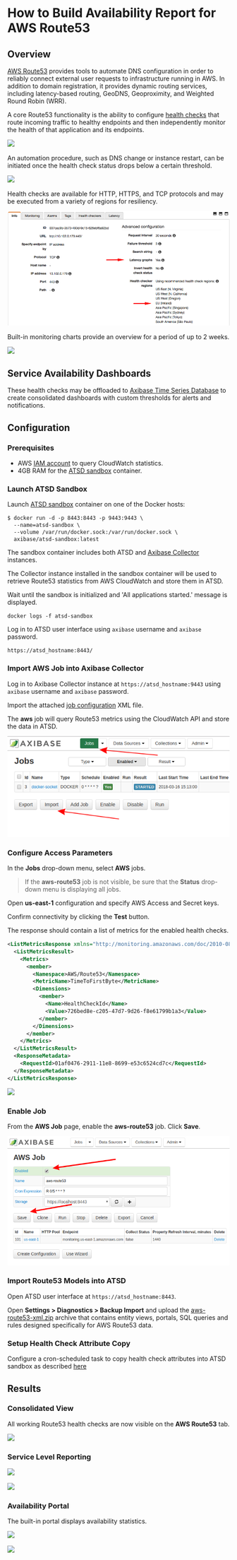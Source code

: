 # How to Build Availability Report for AWS Route53

## Overview

[AWS Route53](https://aws.amazon.com/route53) provides tools to automate DNS configuration in order to reliably connect external user requests to infrastructure running in AWS. In addition to domain registration, it provides dynamic routing services, including latency-based routing, GeoDNS, Geoproximity, and Weighted Round Robin (WRR).

A core Route53 functionality is the ability to configure [health checks](https://docs.aws.amazon.com/Route53/latest/DeveloperGuide/welcome-health-checks.html) that route incoming traffic to healthy endpoints and then independently monitor the health of that application and its endpoints.

![](images/route53-1.png)

An automation procedure, such as DNS change or instance restart, can be initiated once the health check status drops below a certain threshold.

![](https://docs.aws.amazon.com/Route53/latest/DeveloperGuide/images/how-health-checks-work.png)

Health checks are available for HTTP, HTTPS, and TCP protocols and may be executed from a variety of regions for resiliency.

![](images/route53-regions.png)

Built-in monitoring charts provide an overview for a period of up to 2 weeks.

![](images/route53-monitoring.png)

## Service Availability Dashboards

These health checks may be offloaded to [Axibase Time Series Database](http://axibase.com/products/axibase-time-series-database/) to create consolidated dashboards with custom thresholds for alerts and notifications.

## Configuration

### Prerequisites

* AWS [IAM account](https://github.com/axibase/axibase-collector/blob/master/jobs/aws-iam.md) to query CloudWatch statistics.
* 4GB RAM for the [ATSD sandbox](https://github.com/axibase/dockers/tree/atsd-sandbox) container.

### Launch ATSD Sandbox

Launch [ATSD sandbox](https://github.com/axibase/dockers/tree/atsd-sandbox) container on one of the Docker hosts:

```
$ docker run -d -p 8443:8443 -p 9443:9443 \
  --name=atsd-sandbox \
  --volume /var/run/docker.sock:/var/run/docker.sock \
  axibase/atsd-sandbox:latest
  ```

The sandbox container includes both ATSD and [Axibase Collector](https://github.com/axibase/axibase-collector/blob/master/jobs/docker.md) instances.

The Collector instance installed in the sandbox container will be used to retrieve Route53 statistics from AWS CloudWatch and store them in ATSD.

Wait until the sandbox is initialized and 'All applications started.' message is displayed.

```
docker logs -f atsd-sandbox
```

Log in to ATSD user interface using `axibase` username and `axibase` password.

```
https://atsd_hostname:8443/
```

### Import AWS Job into Axibase Collector

Log in to Axibase Collector instance at `https://atsd_hostname:9443` using `axibase` username and `axibase` password.

Import the attached [job configuration](resources/job_aws_aws-route53.xml) XML file.

The **aws** job will query Route53 metrics using the CloudWatch API and store the data in ATSD.

![](images/import_job.png)

### Configure Access Parameters

In the **Jobs** drop-down menu, select **AWS** jobs.

> If the **aws-route53** job is not visible, be sure that the **Status** drop-down menu is displaying all jobs.

Open **us-east-1** configuration and specify AWS Access and Secret keys.

Confirm connectivity by clicking the **Test** button.

The response should contain a list of metrics for the enabled health checks.

```xml
<ListMetricsResponse xmlns="http://monitoring.amazonaws.com/doc/2010-08-01/">
  <ListMetricsResult>
    <Metrics>
      <member>
        <Namespace>AWS/Route53</Namespace>
        <MetricName>TimeToFirstByte</MetricName>
        <Dimensions>
          <member>
            <Name>HealthCheckId</Name>
            <Value>726bed8e-c205-47d7-9d26-f8e61799b1a3</Value>
          </member>
        </Dimensions>
      </member>
    </Metrics>
  </ListMetricsResult>
  <ResponseMetadata>
    <RequestId>01af0476-2911-11e8-8699-e53c6524cd7c</RequestId>
  </ResponseMetadata>
</ListMetricsResponse>
```

![](images/route53-test.png)

### Enable Job

From the **AWS Job** page, enable the **aws-route53** job. Click **Save**.

![](images/enable_job.png)

### Import Route53 Models into ATSD

Open ATSD user interface at `https://atsd_hostname:8443`.

Open **Settings > Diagnostics > Backup Import** and upload the [aws-route53-xml.zip](resources/aws-route53-xml.zip) archive that contains entity views, portals, SQL queries and rules designed specifically for AWS Route53 data.

### Setup Health Check Attribute Copy

Configure a cron-scheduled task to copy health check attributes into ATSD sandbox as described [here](https://github.com/axibase/atsd-integration/tree/aws-route53)

## Results

### Consolidated View

All working Route53 health checks are now visible on the **AWS Route53** tab. 

![](images/route53-entity-view.png)

### Service Level Reporting

![](images/route53-sql-console.png)

![](images/route53-email.png)

### Availability Portal

The built-in portal displays availability statistics.

![](images/route53-portal.png)

![](images/route53-portal-detail.png)
